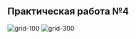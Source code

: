 ## Практическая работа №4
![grid-100](https://raw.githubusercontent.com/denilai/mirea-intelligent-systems/master/pract_4/grid-100.gif)
![grid-300](https://raw.githubusercontent.com/denilai/mirea-intelligent-systems/master/pract_4/grid-100.gif)